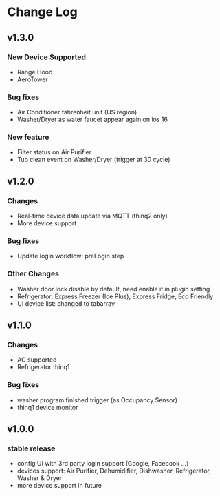 # Change Log

## v1.3.0

### New Device Supported

* Range Hood
* AeroTower

### Bug fixes

* Air Conditioner fahrenheit unit (US region)
* Washer/Dryer as water faucet appear again on ios 16

### New feature

* Filter status on Air Purifier
* Tub clean event on Washer/Dryer (trigger at 30 cycle)

## v1.2.0

### Changes

* Real-time device data update via MQTT (thinq2 only)
* More device support

### Bug fixes

* Update login workflow: preLogin step

### Other Changes

* Washer door lock disable by default, need enable it in plugin setting
* Refrigerator: Express Freezer (Ice Plus), Express Fridge, Eco Friendly
* UI device list: changed to tabarray

## v1.1.0

### Changes

* AC supported
* Refrigerator thinq1

### Bug fixes

* washer program finished trigger (as Occupancy Sensor)
* thinq1 device monitor

## v1.0.0

### stable release

* config UI with 3rd party login support (Google, Facebook ...)
* devices support: Air Purifier, Dehumidifier, Dishwasher, Refrigerator, Washer & Dryer
* more device support in future
